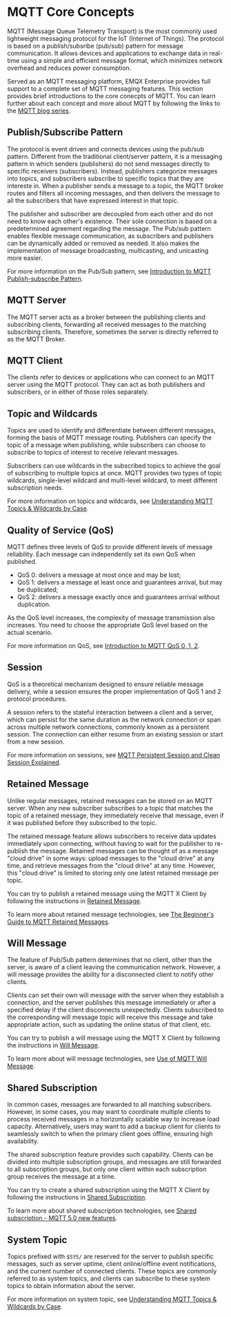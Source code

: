 # MQTT Core Concepts

MQTT (Message Queue Telemetry Transport) is the most commonly used lightweight messaging protocol for the IoT (Internet of Things). The protocol is based on a publish/subsribe (pub/sub) pattern for message communication. It allows devices and applications to exchange data in real-time using a simple and efficient message format, which minimizes network overhead and reduces power consumption. 

Served as an MQTT messaging platform, EMQX Enterprise provides full support to a complete set of MQTT messaging features. This section provides brief introductions to the core conecpts of MQTT. You can learn further about each concept and more about MQTT by following the links to the [MQTT blog series](https://www.emqx.com/en/blog/category/mqtt). 

## Publish/Subscribe Pattern

The protocol is event driven and connects devices using the pub/sub pattern. Different from the traditional client/server pattern, it is a messaging pattern in which senders (publishers) do not send messages directly to specific receivers (subscribers). Instead, publishers categorize messages into topics, and subscribers subscribe to specific topics that they are intereste in. When a publisher sends a message to a topic, the MQTT broker routes and filters all incoming messages, and then delivers the message to all the subscribers that have expressed interest in that topic.

The publisher and subscriber are decoupled from each other and do not need to know each other's existence. Their sole connection is based on a predetermined agreement regarding the message. The Pub/sub pattern enables flexible message communication, as subscribers and publishers can be dynamically added or removed as needed. It also makes the implementation of message broadcasting, multicasting, and unicasting more easier. 

For more information on the Pub/Sub pattern, see [Introduction to MQTT Publish-subscribe Pattern](https://www.emqx.com/en/blog/mqtt-5-introduction-to-publish-subscribe-model).

## MQTT Server

The MQTT server acts as a broker between the publishing clients and subscribing clients, forwarding all received messages to the matching subscribing clients. Therefore, sometimes the server is directly referred to as the MQTT Broker.

## MQTT Client

The clients refer to devices or applications who can connect to an MQTT server using the MQTT protocol. They can act as both publishers and subscribers, or in either of those roles separately.

## Topic and Wildcards

Topics are used to identify and differentiate between different messages, forming the basis of MQTT message routing. Publishers can specify the topic of a message when publishing, while subscribers can choose to subscribe to topics of interest to receive relevant messages.

Subscribers can use wildcards in the subscribed topics to achieve the goal of subscribing to multiple topics at once. MQTT provides two types of topic wildcards, single-level wildcard and multi-level wildcard, to meet different subscription needs.

For more information on topics and wildcards, see [Understanding MQTT Topics & Wildcards by Case](https://www.emqx.com/en/blog/advanced-features-of-mqtt-topics).

## Quality of Service (QoS)

MQTT defines three levels of QoS to provide different levels of message reliability. Each message can independently set its own QoS when published. 

- QoS 0: delivers a message at most once and may be lost; 
- QoS 1: delivers a message at least once and guarantees arrival, but may be duplicated; 
- QoS 2: delivers a message exactly once and guarantees arrival without duplication. 

As the QoS level increases, the complexity of message transmission also increases. You need to choose the appropriate QoS level based on the actual scenario.

For more information on QoS, see [Introduction to MQTT QoS 0, 1, 2](https://www.emqx.com/en/blog/introduction-to-mqtt-qos).

## Session

QoS is a theoretical mechanism designed to ensure reliable message delivery, while a session ensures the proper implementation of QoS 1 and 2 protocol procedures.

A session refers to the stateful interaction between a client and a server, which can persist for the same duration as the network connection or span across multiple network connections, commonly known as a persistent session. The connection can either resume from an existing session or start from a new session.

For more information on sessions, see [MQTT Persistent Session and Clean Session Explained](https://www.emqx.com/en/blog/mqtt-session).

## Retained Message

Unlike regular messages, retained messages can be stored on an MQTT server. When any new subscriber subscribes to a topic that matches the topic of a retained message, they immediately receive that message, even if it was published before they subscribed to the topic.

The retained message feature allows subscribers to receive data updates immediately upon connecting, without having to wait for the publisher to re-publish the message. Retained messages can be thought of as a message "cloud drive" in some ways: upload messages to the "cloud drive" at any time, and retrieve messages from the "cloud drive" at any time. However, this "cloud drive" is limited to storing only one latest retained message per topic.

You can try to publish a retained message using the MQTT X Client by following the instructions in [Retained Message](./mqtt-retained-message.md).

To learn more about retained message technologies, see [The Beginner's Guide to MQTT Retained Messages](https://www.emqx.com/en/blog/mqtt5-features-retain-message).

## Will Message

The feature of Pub/Sub pattern determines that no client, other than the server, is aware of a client leaving the communication network. However, a will message provides the ability for a disconnected client to notify other clients.

Clients can set their own will message with the server when they establish a connection, and the server publishes this message immediately or after a specified delay if the client disconnects unexpectedly. Clients subscribed to the corresponding will message topic will receive this message and take appropriate action, such as updating the online status of that client, etc.

You can try to publish a will message using the MQTT X Client by following the instructions in [Will Message](./mqtt-will-message.md).

To learn more about will message technologies, see [Use of MQTT Will Message](https://www.emqx.com/en/blog/use-of-mqtt-will-message).

## Shared Subscription

In common cases, messages are forwarded to all matching subscribers. However, in some cases, you may want to coordinate multiple clients to process received messages in a horizontally scalable way to increase load capacity. Alternatively, users may want to add a backup client for clients to seamlessly switch to when the primary client goes offline, ensuring high availability. 

The shared subscription feature provides such capability. Clients can be divided into multiple subscription groups, and messages are still forwarded to all subscription groups, but only one client within each subscription group receives the message at a time.

You can try to create a shared subscription using the MQTT X Client by following the instructions in [Shared Subscription](./mqtt-shared-subscription.md).

To learn more about shared subscription technologies, see [Shared subscription - MQTT 5.0 new features](https://www.emqx.com/en/blog/introduction-to-mqtt5-protocol-shared-subscription).

## System Topic

Topics prefixed with `$SYS/` are reserved for the server to publish specific messages, such as server uptime, client online/offline event notifications, and the current number of connected clients. These topics are commonly referred to as system topics, and clients can subscribe to these system topics to obtain information about the server.

For more information on system topic, see [Understanding MQTT Topics & Wildcards by Case](https://www.emqx.com/en/blog/advanced-features-of-mqtt-topics).